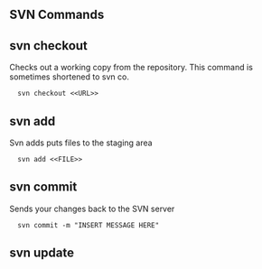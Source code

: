 ## SVN Commands

## svn checkout
Checks out a working copy from the repository. This command is sometimes shortened to svn co.
 
```linux
  svn checkout <<URL>>
```

## svn add
Svn adds puts files to the staging area

```linux
  svn add <<FILE>>
```

## svn commit
Sends your changes back to the SVN server

```linux
  svn commit -m "INSERT MESSAGE HERE"
```

## svn update